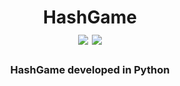 <h1 align="center">HashGame</br><img src="https://badges.aleen42.com/src/cli.svg"> <img src="https://badges.aleen42.com/src/python.svg"></h1>
<h3 align="center">HashGame developed in Python</h5>
<br />

